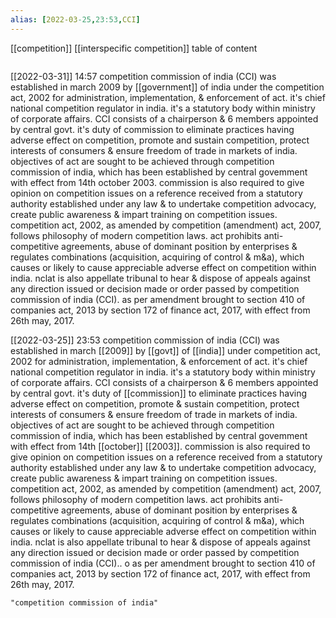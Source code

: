 ```yaml
---
alias: [2022-03-25,23:53,CCI]
---
```

[[competition]] [[interspecific competition]]
table of content
```toc
```

[[2022-03-31]] 14:57
competition commission of india (CCI) was established in march 2009 by [[government]] of india under the competition act, 2002 for administration, implementation, & enforcement of act.
it's chief national competition regulator in india.
it's a statutory body within ministry of corporate affairs.
CCI consists of a chairperson & 6 members appointed by central govt.
it's duty of commission to eliminate practices having adverse effect on competition, promote and sustain competition, protect interests of consumers & ensure freedom of trade in markets of india.
objectives of act are sought to be achieved through competition commission of india, which has been established by central govemment with effect from 14th october 2003.
commission is also required to give opinion on competition issues on a reference received from a statutory authority established under any law & to undertake competition advocacy, create public awareness & impart training on competition issues.
competition act, 2002, as amended by competition (amendment) act, 2007, follows philosophy of modern competition laws.
act prohibits anti-competitive agreements, abuse of dominant position by enterprises & regulates combinations (acquisition, acquiring of control & m&a), which causes or likely to cause appreciable adverse effect on competition within india.
nclat is also appellate tribunal to hear & dispose of appeals against any direction issued or decision made or order passed by competition commission of india (CCI).
as per amendment brought to section 410 of companies act, 2013 by section 172 of finance act, 2017, with effect from 26th may, 2017.

[[2022-03-25]] 23:53
competition commission of india (CCI) was established in march [[2009]] by [[govt]] of [[india]] under competition act, 2002 for administration, implementation, & enforcement of act.
it's chief national competition regulator in india.
it's a statutory body within ministry of corporate affairs.
CCI consists of a chairperson & 6 members appointed by central govt.
it's duty of [[commission]] to eliminate practices having adverse effect on competition, promote & sustain competition, protect interests of consumers & ensure freedom of trade in markets of india. objectives of act are sought to be achieved through competition commission of india, which has been established by central govemment with effect from 14th [[october]] [[2003]].
commission is also required to give opinion on competition issues on a reference received from a statutory authority established under any law & to undertake competition advocacy, create public awareness & impart training on competition issues.
competition act, 2002, as amended by competition (amendment) act, 2007, follows philosophy of modern competition laws.
act prohibits anti-competitive agreements, abuse of dominant position by enterprises & regulates combinations (acquisition, acquiring of control & m&a), which causes or likely to cause appreciable adverse effect on competition within india.
nclat is also appellate tribunal to hear & dispose of appeals against any direction issued or decision made or order passed by competition commission of india (CCI)..
o as per amendment brought to section 410 of companies act, 2013 by section 172 of finance act, 2017, with effect from 26th may, 2017.
```query
"competition commission of india"
```